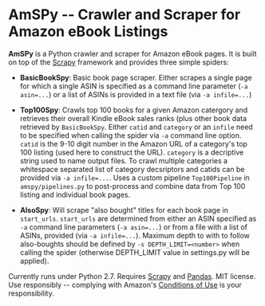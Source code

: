 # AmSPy -- Crawler and Scraper for Amazon eBook Listings

**AmSPy** is a Python crawler and scraper for Amazon eBook pages. It is built on top of the [Scrapy](https://scrapy.org/) framework and provides three simple spiders:

* **BasicBookSpy**: Basic book page scraper. Either scrapes a single page for which a single ASIN is specified as a command line parameter (`-a asin=...`) or a list of ASINs is provided in a text file (via `-a infile=...`)

* **Top100Spy**: Crawls top 100 books for a given Amazon catergory and retrieves their overall Kindle eBook sales ranks (plus other book data retrieved by `BasicBookSpy`. Either `catid` and `category` or an `infile` need to be specified when calling the spider via `-a` command line option. `catid` is the 9-10 digit number in the Amazon URL of a category's top 100 listing (used here to construct the URL). `category` is a decriptive string used to name output files. To crawl multiple categories a whitespace separated list of category decsriptors and catids can be provided via  `-a infile=...`. Uses a custom pipeline `Top100Pipeline` in `amspy/pipelines.py` to post-process and combine data from Top 100 listing and individual book pages.

* **AlsoSpy**: Will scrape "also bought" titles for each book page in `start_urls`. `start_urls` are determined from either an ASIN  specified as `-a` command line parameters (`-a asin=...`) or from a file with a list of ASINs, provided (via `-a infile=...`). Maximum depth to with to follow also-boughts should be defined by `-s DEPTH_LIMIT=<number>` when calling the spider (otherwise DEPTH_LIMIT value in settings.py will be applied).

Currently runs under Python 2.7. Requires [Scrapy](https://scrapy.org/) and [Pandas](http://pandas.pydata.org/). MIT license. Use responsibly -- complying with Amazon's [Conditions of Use](https://www.amazon.com/gp/help/customer/display.html/?nodeId=508088) is your responsibility.

